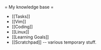 = My knowledge base =
* [[Tasks]] 
* [[Vim]] 
* [[Coding]]
* [[Linux]]
* [[Learning Goals]]
* [[Scratchpad]] -- various temporary stuff.
